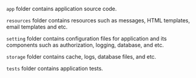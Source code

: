 `app` folder contains application source code.

`resources` folder contains resources such as messages, HTML templates, email templates and etc.

`setting` folder contains configuration files for application and its components such as authorization, logging, database, and etc.

`storage` folder contains cache, logs, database files, and etc.

`tests` folder contains application tests.
